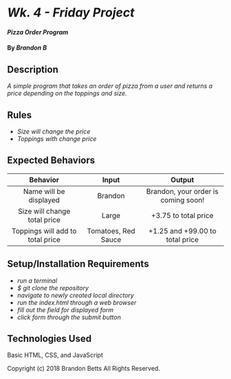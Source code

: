 # _Wk. 4 - Friday Project_

#### _Pizza Order Program_

#### By _**Brandon B**_

## Description

_A simple program that takes an order of pizza from a user and returns a price depending on the toppings and size._

## Rules
* _Size will change the price_
* _Toppings with change price_

## Expected Behaviors

|Behavior  |     Input     | Output|
|:----------:|:-------------:|:------:|
| Name will be displayed | Brandon | Brandon, your order is coming soon! |
| Size will change total price | Large | +3.75 to total price |
| Toppings will add to total price | Tomatoes, Red Sauce | +1.25 and +99.00 to total price |

## Setup/Installation Requirements

* _run a terminal_
* _$ git clone the repository_
* _navigate to newly created local directory_
* _run the index.html through a web browser_
* _fill out the field for displayed form_
* _click form through the submit button_


## Technologies Used

Basic HTML, CSS, and JavaScript

Copyright (c) 2018 Brandon Betts All Rights Reserved.
